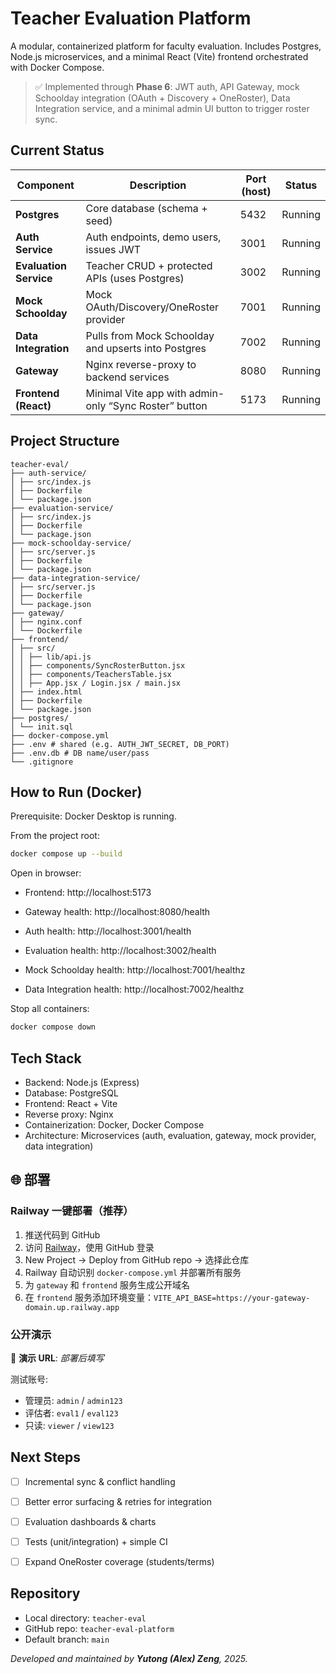 # Teacher Evaluation Platform

A modular, containerized platform for faculty evaluation. Includes Postgres, Node.js microservices, and a minimal React (Vite) frontend orchestrated with Docker Compose.

> ✅ Implemented through **Phase 6**: JWT auth, API Gateway, mock Schoolday integration (OAuth + Discovery + OneRoster), Data Integration service, and a minimal admin UI button to trigger roster sync.


## Current Status

| Component                 | Description                                                    | Port (host) | Status   |
|--------------------------|----------------------------------------------------------------|-------------|----------|
| **Postgres**             | Core database (schema + seed)                                  | 5432        | Running  |
| **Auth Service**         | Auth endpoints, demo users, issues JWT                         | 3001        | Running  |
| **Evaluation Service**   | Teacher CRUD + protected APIs (uses Postgres)                  | 3002        | Running  |
| **Mock Schoolday**       | Mock OAuth/Discovery/OneRoster provider                        | 7001        | Running  |
| **Data Integration**     | Pulls from Mock Schoolday and upserts into Postgres            | 7002        | Running  |
| **Gateway**              | Nginx reverse-proxy to backend services                        | 8080        | Running  |
| **Frontend (React)**     | Minimal Vite app with admin-only “Sync Roster” button          | 5173        | Running  |


## Project Structure
```
teacher-eval/
├── auth-service/
│ ├── src/index.js
│ ├── Dockerfile
│ └── package.json
├── evaluation-service/
│ ├── src/index.js
│ ├── Dockerfile
│ └── package.json
├── mock-schoolday-service/
│ ├── src/server.js
│ ├── Dockerfile
│ └── package.json
├── data-integration-service/
│ ├── src/server.js
│ ├── Dockerfile
│ └── package.json
├── gateway/
│ ├── nginx.conf
│ └── Dockerfile
├── frontend/
│ ├── src/
│ │ ├── lib/api.js
│ │ ├── components/SyncRosterButton.jsx
│ │ ├── components/TeachersTable.jsx
│ │ ├── App.jsx / Login.jsx / main.jsx
│ ├── index.html
│ ├── Dockerfile
│ └── package.json
├── postgres/
│ └── init.sql
├── docker-compose.yml
├── .env # shared (e.g. AUTH_JWT_SECRET, DB_PORT)
├── .env.db # DB name/user/pass
└── .gitignore
```
## How to Run (Docker)

Prerequisite: Docker Desktop is running.

From the project root:

```bash
docker compose up --build
```

Open in browser:

- Frontend: http://localhost:5173

- Gateway health: http://localhost:8080/health

- Auth health: http://localhost:3001/health

- Evaluation health: http://localhost:3002/health

- Mock Schoolday health: http://localhost:7001/healthz

- Data Integration health: http://localhost:7002/healthz

Stop all containers:

```bash
docker compose down
```


## Tech Stack

- Backend: Node.js (Express)
- Database: PostgreSQL
- Frontend: React + Vite
- Reverse proxy: Nginx
- Containerization: Docker, Docker Compose
- Architecture: Microservices (auth, evaluation, gateway, mock provider, data integration)

## 🌐 部署

### Railway 一键部署（推荐）

1. 推送代码到 GitHub
2. 访问 [Railway](https://railway.app)，使用 GitHub 登录
3. New Project → Deploy from GitHub repo → 选择此仓库
4. Railway 自动识别 `docker-compose.yml` 并部署所有服务
5. 为 `gateway` 和 `frontend` 服务生成公开域名
6. 在 `frontend` 服务添加环境变量：`VITE_API_BASE=https://your-gateway-domain.up.railway.app`

### 公开演示

🎯 **演示 URL**: _部署后填写_

测试账号:
- 管理员: `admin` / `admin123`
- 评估者: `eval1` / `eval123`
- 只读: `viewer` / `view123`

## Next Steps

- [ ] Incremental sync & conflict handling
- [ ] Better error surfacing & retries for integration
- [ ] Evaluation dashboards & charts
- [ ] Tests (unit/integration) + simple CI
- [ ] Expand OneRoster coverage (students/terms)


## Repository

- Local directory: `teacher-eval`
- GitHub repo: `teacher-eval-platform`
- Default branch: `main`


_Developed and maintained by **Yutong (Alex) Zeng**, 2025._
